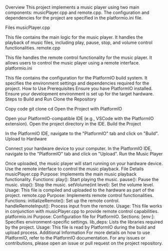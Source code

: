 Overview
This project implements a music player using two main components: musicPlayer.cpp and remote.cpp. The configuration and dependencies for the project are specified in the platformio.ini file.

Files
musicPlayer.cpp

This file contains the main logic for the music player.
It handles the playback of music files, including play, pause, stop, and volume control functionalities.
remote.cpp

This file handles the remote control functionality for the music player.
It allows users to control the music player using a remote interface.
platformio.ini

This file contains the configuration for the PlatformIO build system.
It specifies the environment settings and dependencies required for the project.
How to Use
Prerequisites
Ensure you have PlatformIO installed.
Ensure your development environment is set up for the target hardware.
Steps to Build and Run
Clone the Repository

Copy code
git clone <repository-url>
cd <repository-directory>
Open the Project with PlatformIO

Open your PlatformIO-compatible IDE (e.g., VSCode with the PlatformIO extension).
Open the project directory in the IDE.
Build the Project

In the PlatformIO IDE, navigate to the "PlatformIO" tab and click on "Build".
Upload to Hardware

Connect your hardware device to your computer.
In the PlatformIO IDE, navigate to the "PlatformIO" tab and click on "Upload".
Run the Music Player

Once uploaded, the music player will start running on your hardware device.
Use the remote interface to control the music playback.
File Details
musicPlayer.cpp
Purpose: Implements the main music playback functionality.
Functions:
play(): Start playing the music.
pause(): Pause the music.
stop(): Stop the music.
setVolume(int level): Set the volume level.
Usage: This file is compiled and uploaded to the hardware as part of the project.
remote.cpp
Purpose: Implements remote control functionalities.
Functions:
initializeRemote(): Set up the remote control.
handleRemoteInput(): Process input from the remote.
Usage: This file works in conjunction with musicPlayer.cpp to provide remote control capabilities.
platformio.ini
Purpose: Configuration file for PlatformIO.
Sections:
[env:<environment>]: Specifies environment-specific settings.
lib_deps: Lists the libraries required by the project.
Usage: This file is read by PlatformIO during the build and upload process.
Additional Information
For more details on how to use PlatformIO, refer to the PlatformIO documentation.
For any issues or contributions, please open an issue or pull request on the project repository.
